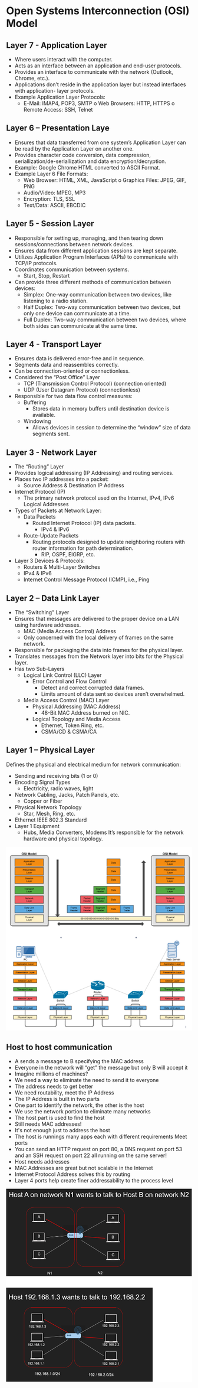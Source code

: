 # Open Systems Interconnection (OSI) Model

## Layer 7 - Application Layer
- Where users interact with the computer.
- Acts as an interface between an application and end-user protocols.
- Provides an interface to communicate with the network (Outlook, Chrome, etc.).
- Applications don’t reside in the application layer but instead interfaces with application- layer protocols.
- Example Application Layer Protocols:
    - E-Mail: IMAP4, POP3, SMTP o Web Browsers: HTTP, HTTPS o Remote Access: SSH, Telnet

## Layer 6 – Presentation Laye
- Ensures that data transferred from one system’s Application Layer can be read by the Application Layer on another one.
- Provides character code conversion, data compression, seriallization/de-seriallization and data encryption/decryption.
- Example: Google Chrome HTML converted to ASCII Format.    
- Example Layer 6 File Formats:
    - Web Browser: HTML, XML, JavaScript o Graphics Files: JPEG, GIF, PNG
    - Audio/Video: MPEG, MP3
    - Encryption: TLS, SSL
    - Text/Data: ASCII, EBCDIC

## Layer 5 - Session Layer
- Responsible for setting up, managing, and then tearing down sessions/connections between network devices.
- Ensures data from different application sessions are kept separate.
- Utilizes Application Program Interfaces (APIs) to communicate with TCP/IP protocols.
- Coordinates communication between systems.
    - Start, Stop, Restart
- Can provide three different methods of communication between devices:
    - Simplex: One-way communication between two devices, like listening to a radio station.
    - Half Duplex: Two-way communication between two devices, but only one device can communicate at a time.
    - Full Duplex: Two-way communication between two devices, where both sides can communicate at the same time.        

## Layer 4 - Transport Layer
- Ensures data is delivered error-free and in sequence.
- Segments data and reassembles correctly.
- Can be connection-oriented or connectionless.
- Considered the “Post Office” Layer
    - TCP (Transmission Control Protocol) (connection oriented)
    - UDP (User Datagram Protocol) (connectionless)
- Responsible for two data flow control measures:
    - Buffering
        - Stores data in memory buffers until destination device is available.
    - Windowing
        - Allows devices in session to determine the “window” size of data segments sent.

## Layer 3 - Network Layer
- The “Routing” Layer
- Provides logical addressing (IP Addressing) and routing services.
- Places two IP addresses into a packet:
    - Source Address & Destination IP Address 
- Internet Protocol (IP)
    - The primary network protocol used on the Internet, IPv4, IPv6 Logical Addresses
- Types of Packets at Network Layer:
    - Data Packets
        - Routed Internet Protocol (IP) data packets.
            - IPv4 & IPv6
    - Route-Update Packets
        - Routing protocols designed to update neighboring routers with router information for path determination.
            - RIP, OSPF, EIGRP, etc.
- Layer 3 Devices & Protocols:
    - Routers & Multi-Layer Switches
    - IPv4 & IPv6
    - Internet Control Message Protocol (ICMP), i.e., Ping

## Layer 2 – Data Link Layer
- The “Switching” Layer
- Ensures that messages are delivered to the proper device on a LAN using hardware addresses.
    - MAC (Media Access Control) Address
    - Only concerned with the local delivery of frames on the same network.
- Responsible for packaging the data into frames for the physical layer.
- Translates messages from the Network layer into bits for the Physical layer.    
- Has two Sub-Layers
    - Logical Link Control (LLC) Layer 
        - Error Control and Flow Control
            - Detect and correct corrupted data frames.
            - Limits amount of data sent so devices aren’t overwhelmed.
    - Media Access Control (MAC) Layer 
        - Physical Addressing (MAC Address)
            - 48-Bit MAC Address burned on NIC. 
        - Logical Topology and Media Access
            - Ethernet, Token Ring, etc. 
            - CSMA/CD & CSMA/CA
## Layer 1 – Physical Layer
Defines the physical and electrical medium for network communication:
- Sending and receiving bits (1 or 0)
- Encoding Signal Types
    - Electricity, radio waves, light
- Network Cabling, Jacks, Patch Panels, etc.
    - Copper or Fiber
- Physical Network Topology
    - Star, Mesh, Ring, etc.
- Ethernet IEEE 802.3 Standard
- Layer 1 Equipment
    - Hubs, Media Converters, Modems
It’s responsible for the network hardware and physical topology.

![stack_heap](images/osi_encap_decap.drawio.png "icon")

## Host to host communication
- A sends a message to B specifying the MAC address 
- Everyone in the network will “get” the message but only B will accept it
- Imagine millions of machines?
- We need a way to eliminate the need to send it to everyone 
- The address needs to get better
- We need routability, meet the IP Address
- The IP Address is built in two parts
- One part to identify the network, the other is the host
- We use the network portion to eliminate many networks
- The host part is used to find the host
- Still needs MAC addresses!
- It's not enough just to address the host
- The host is runnings many apps each with different requirements Meet ports
- You can send an HTTP request on port 80, a DNS request on port 53 and an SSH request on port 22 all running on the same server!
- Host needs addresses
- MAC Addresses are great but not scalable in the Internet
- Internet Protocol Address solves this by routing 
- Layer 4 ports help create finer addressability to the process level

![stack_heap](images/host_to_host_comm.drawio.png "icon")